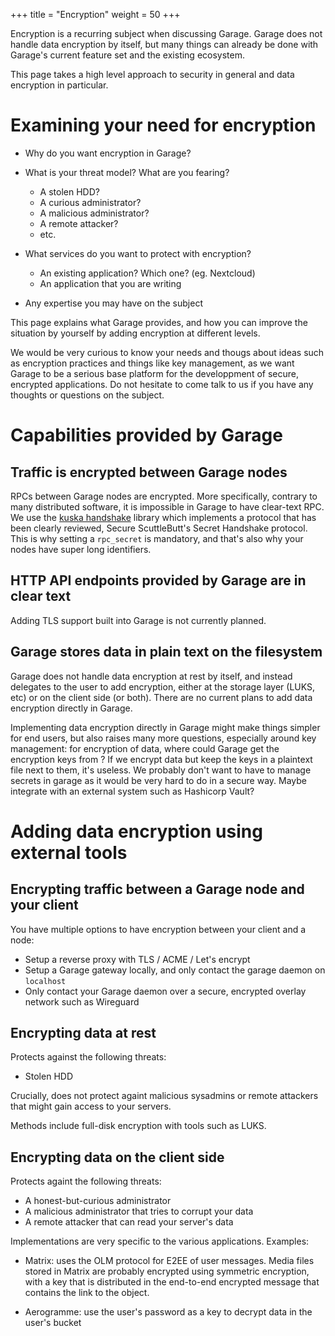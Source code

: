 +++
title = "Encryption"
weight = 50
+++

Encryption is a recurring subject when discussing Garage. 
Garage does not handle data encryption by itself, but many things can
already be done with Garage's current feature set and the existing ecosystem.

This page takes a high level approach to security in general and data encryption
in particular.


# Examining your need for encryption

- Why do you want encryption in Garage?

- What is your threat model? What are you fearing?
  - A stolen HDD?
  - A curious administrator?
  - A malicious administrator?
  - A remote attacker?
  - etc.

- What services do you want to protect with encryption?
  - An existing application? Which one? (eg. Nextcloud)
  - An application that you are writing

- Any expertise you may have on the subject

This page explains what Garage provides, and how you can improve the situation by yourself
by adding encryption at different levels.

We would be very curious to know your needs and thougs about ideas such as
encryption practices and things like key management, as we want Garage to be a
serious base platform for the developpment of secure, encrypted applications.
Do not hesitate to come talk to us if you have any thoughts or questions on the
subject.


# Capabilities provided by Garage

## Traffic is encrypted between Garage nodes

RPCs between Garage nodes are encrypted. More specifically, contrary to many
distributed software, it is impossible in Garage to have clear-text RPC.  We
use the [kuska handshake](https://github.com/Kuska-ssb/handshake) library which
implements a protocol that has been clearly reviewed, Secure ScuttleButt's
Secret Handshake protocol.  This is why setting a `rpc_secret` is mandatory,
and that's also why your nodes have super long identifiers.

## HTTP API endpoints provided by Garage are in clear text

Adding TLS support built into Garage is not currently planned.

## Garage stores data in plain text on the filesystem

Garage does not handle data encryption at rest by itself, and instead delegates
to the user to add encryption, either at the storage layer (LUKS, etc) or on
the client side (or both). There are no current plans to add data encryption
directly in Garage.

Implementing data encryption directly in Garage might make things simpler for
end users, but also raises many more questions, especially around key
management: for encryption of data, where could Garage get the encryption keys
from ? If we encrypt data but keep the keys in a plaintext file next to them,
it's useless. We probably don't want to have to manage secrets in garage as it
would be very hard to do in a secure way. Maybe integrate with an external
system such as Hashicorp Vault?


# Adding data encryption using external tools

## Encrypting traffic between a Garage node and your client

You have multiple options to have encryption between your client and a node:

  - Setup a reverse proxy with TLS / ACME / Let's encrypt
  - Setup a Garage gateway locally, and only contact the garage daemon on `localhost`
  - Only contact your Garage daemon over a secure, encrypted overlay network such as Wireguard

## Encrypting data at rest

Protects against the following threats:

- Stolen HDD

Crucially, does not protect againt malicious sysadmins or remote attackers that
might gain access to your servers.

Methods include full-disk encryption with tools such as LUKS.

## Encrypting data on the client side

Protects againt the following threats:

- A honest-but-curious administrator
- A malicious administrator that tries to corrupt your data
- A remote attacker that can read your server's data

Implementations are very specific to the various applications. Examples:

- Matrix: uses the OLM protocol for E2EE of user messages. Media files stored
  in Matrix are probably encrypted using symmetric encryption, with a key that is
  distributed in the end-to-end encrypted message that contains the link to the object.

- Aerogramme: use the user's password as a key to decrypt data in the user's bucket

